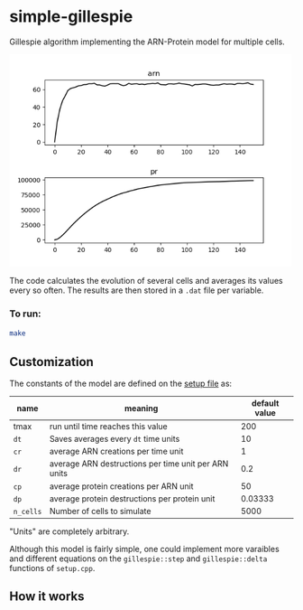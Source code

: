 # simple-gillespie
Gillespie algorithm implementing the ARN-Protein model for multiple cells.

<img src="examples/graph.png" width="500">

The code calculates the evolution of several cells and averages its values every so often. The results are then stored in a `.dat` file per variable.

### To run:

```bash
make
```

## Customization

The constants of the model are defined on the [setup file](setup.cpp) as:

| name 	| meaning | default value |
| --- | --- | --- |
| tmax | run until time reaches this value | 200 |
| `dt` | Saves averages every `dt` time units | 10 |
| `cr` | average ARN creations per time unit | 1 |
| `dr` | average ARN destructions per time unit per ARN units | 0.2 |
| `cp` | average protein creations per ARN unit | 50 |
| `dp` | average protein destructions per protein unit | 0.03333 |
| `n_cells` | Number of cells to simulate | 5000 |


"Units" are completely arbitrary.

Although this model is fairly simple, one could implement more varaibles and different equations on the `gillespie::step` and `gillespie::delta` functions of `setup.cpp`.

## How it works
